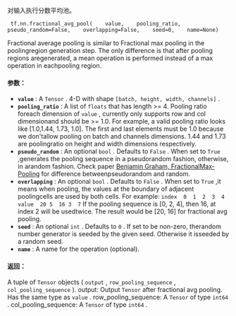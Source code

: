 对输入执行分数平均池。

```
 tf.nn.fractional_avg_pool(    value,    pooling_ratio,    pseudo_random=False,    overlapping=False,    seed=0,    name=None) 
```

Fractional average pooling is similar to Fractional max pooling in the poolingregion generation step. The only difference is that after pooling regions aregenerated, a mean operation is performed instead of a max operation in eachpooling region.

#### 参数：
- **`value`** : A  `Tensor` . 4-D with shape  `[batch, height, width, channels]` .
- **`pooling_ratio`** : A list of  `floats`  that has length >= 4.  Pooling ratio foreach dimension of  `value` , currently only supports row and col dimensionand should be >= 1.0. For example, a valid pooling ratio looks like [1.0,1.44, 1.73, 1.0]. The first and last elements must be 1.0 because we don'tallow pooling on batch and channels dimensions.  1.44 and 1.73 are poolingratio on height and width dimensions respectively.
- **`pseudo_random`** : An optional  `bool` .  Defaults to  `False` . When set to  `True` ,generates the pooling sequence in a pseudorandom fashion, otherwise, in arandom fashion. Check paper [Benjamin Graham, FractionalMax-Pooling](http://arxiv.org/abs/1412.6071) for difference betweenpseudorandom and random.
- **`overlapping`** : An optional  `bool` .  Defaults to  `False` .  When set to  `True` ,it means when pooling, the values at the boundary of adjacent poolingcells are used by both cells. For example: `index  0  1  2  3  4`  `value  20 5  16 3  7` If the pooling sequence is [0, 2, 4], then 16, at index 2 will be usedtwice.  The result would be [20, 16] for fractional avg pooling.
- **`seed`** : An optional  `int` .  Defaults to  `0` .  If set to be non-zero, therandom number generator is seeded by the given seed.  Otherwise it isseeded by a random seed.
- **`name`** : A name for the operation (optional).


#### 返回：
A tuple of  `Tensor`  objects ( `output` ,  `row_pooling_sequence` , `col_pooling_sequence` ).  output: Output  `Tensor`  after fractional avg pooling.  Has the same type as     `value` .  row_pooling_sequence: A  `Tensor`  of type  `int64` .  col_pooling_sequence: A  `Tensor`  of type  `int64` .

